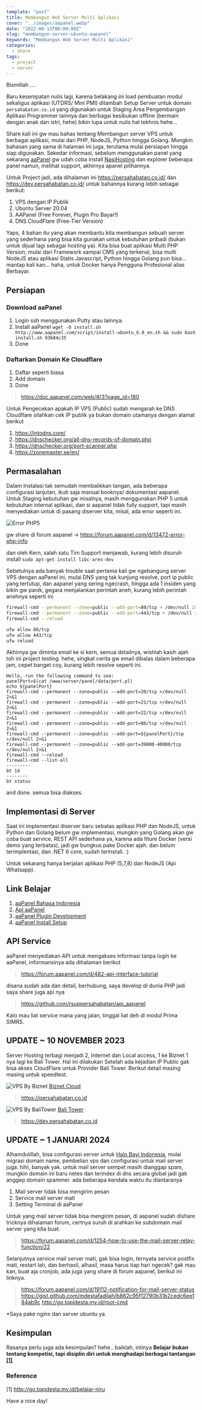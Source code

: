 ```yaml
---
template: "post"
title: Membangun Web Server Multi Aplikasi
cover: "../images/aapanel.webp"
date: "2022-08-13T08:00:00Z"
slug: "membangun-server-ubuntu-aapanel"
keywords: "Membangun Web Server Multi Aplikasi"
categories:
  - share
tags:
  - project
  - server
---
```


Bismillah ....

Baru kesempatan nulis lagi, karena belakang ini load pembuatan modul sekaligus aplikasi (UTDRS/ Mini PMI) ditambah Setup Server untuk domain `persahabatan.co.id` yang digunakan untuk Staging Area Pengembangan Aplikasi Programmer lainnya dan berbagai kesibukan offline (bermain dengan anak dan istri, hehe) bikin lupa untuk nulis hal tekhnis hehe...

Share kali ini gw mau bahas tentang Membangun server VPS untuk berbagai aplikasi, mulai dari PHP, NodeJS, Python hingga Golang. Mungkin bahasan yang sama di halaman ini juga, terutama mulai persiapan hingga siap digunakan. Sekedar informasi, sebelum menggunakan panel yang sekarang [aaPanel](https://www.aapanel.com/new/download.html) gw udah coba install [NasiHosting](https://github.com/kurniawandata/nasihosting.git) dan explorer beberapa panel namun, melihat support, akhirnya apanel pilihannya.

Untuk Project jadi, ada dihalaman ini https://persahabatan.co.id/ dan https://dev.persahabatan.co.id/ untuk bahannya kurang lebih sebagai berikut:

1. VPS dengan IP Publik
2. Ubuntu Server 20.04
3. AAPanel (Free Forever, Plugin Pro Bayar!)
4. DNS CloudFlare (Free-Tier Version)

Yaps, 4 bahan itu yang akan membantu kita membangun sebuah server yang sederhana yang bisa kita gunakan untuk kebutuhan pribadi (bukan untuk dijual lagi sebagai hosting ya). Kita bisa buat aplikasi Multi PHP Version, mulai dari Framework sampai CMS yang terkenal, bisa multi NodeJS atau aplikasi Statis Javascript, Python hingga Golang pun bisa... mantap kali kan... haha, untuk Docker hanya Pengguna Profesional alias Berbayar.

## Persiapan

### Download aaPanel
1. Login ssh menggunakan Putty atau lainnya.
2. Install aaPanel `wget -O install.sh http://www.aapanel.com/script/install-ubuntu_6.0_en.sh && sudo bash install.sh 93684c35`
3. Done

### Daftarkan Domain Ke Cloudflare

1. Daftar seperti biasa
2. Add domain
3. Done

> https://doc.aapanel.com/web/#/3?page_id=180

Untuk Pengecekan apakah IP VPS (Public) sudah mengarah ke DNS Cloudflare silahkan cek IP publik ya bukan domain utamanya dengan alamat berikut

1. https://intodns.com/
2. https://dnschecker.org/all-dns-records-of-domain.php
3. https://dnschecker.org/port-scanner.php
4. https://zonemaster.se/en/

## Permasalahan

Dalam Instalasi tak semudah membalikkan tangan, ada beberapa configurasi lanjutan, ikuti saja manual booknya/ dokumentasi aapanel. Untuk Staging kebutuhan gw misalnya, masih menggunakan PHP 5 untuk kebutuhan internal aplikasi, dan si aapanel tidak fully support, tapi masih menyediakan untuk di pasang diserver kita, misal, ada error seperti ini.

![Error PHP5](../images/error-php5.png)

gw share di forum aapanel -> https://forum.aapanel.com/d/13472-error-php-info

dan oleh Kern, salah satu Tim Support menjawab, kurang lebih disuruh install ``` sudo apt-get install libc-ares-dev  ```

Sebetulnya ada banyak trouble saat pertama kali gw ngebangung server VPS dengan aaPanel ini, mulai DNS yang tak kunjung resolve, port ip public yang tertutup, dan aapanel yang sering ngecrash, hingga ada 1 insiden yang bikin gw panik, gegara menjalankan perintah aneh, kurang lebih perintah anehnya seperti ini

```bash
firewall-cmd --permanent --zone=public --add-port=80/tcp > /dev/null 2>&1
firewall-cmd --permanent --zone=public --add-port=443/tcp > /dev/null 2>&1
firewall-cmd --reload

ufw allow 80/tcp
ufw allow 443/tcp
ufw reload
```

Akhirnya gw diminta email ke si kern, semua detailnya, wishlah kasih ajah toh ini project testing. hehe, singkat cerita gw email dibalas dalam beberapa jam, cepet banget coy, kurang lebih resolve seperti ini.

```
Hello, run the following command to see:
panelPort=$(cat /www/server/panel/data/port.pl)
echo ${panelPort}
firewall-cmd --permanent --zone=public --add-port=20/tcp >/dev/null 2>&1
firewall-cmd --permanent --zone=public --add-port=21/tcp >/dev/null 2>&1
firewall-cmd --permanent --zone=public --add-port=22/tcp >/dev/null 2>&1
firewall-cmd --permanent --zone=public --add-port=80/tcp >/dev/null 2>&1
firewall-cmd --permanent --zone=public --add-port=${panelPort}/tcp >/dev/null 2>&1
firewall-cmd --permanent --zone=public --add-port=39000-40000/tcp >/dev/null 2>&1
firewall-cmd --reload
firewall-cmd --list-all
---------
bt 14
--------
bt status
```

and done. semua bisa diakses.
## Implementasi di Server

Saat ini implementasi diserver baru sebatas aplikasi PHP dan NodeJS, untuk Python dan Golang belum gw implementasi, mungkin yang Golang akan gw coba buat service, REST API sederhana ya, karena ada fiture Docker (versi demo yang terbatas), jadi gw bungkus pake Docker ajah. dan belum terimplentasi, dan .NET 6 core, sudah terinstall. :)

Untuk sekarang hanya berjalan aplikasi PHP (5,7,8) dan NodeJS (Api Whatsapp).

## Link Belajar

1. [aaPanel Bahasa Indonesia](https://www.youtube.com/playlist?list=PLTErGYUpf8x1LumYtc0QpBS4WsUohJadN)
2. [Api aaPanel](https://topidesta.files.wordpress.com/2022/08/api-aapanel.pdf)
3. [aaPanel Plugin Development](https://topidesta.files.wordpress.com/2022/08/aapanel_linux_panel_plug-in_development_documentation_v1.1.pdf)
4. [aaPanel Install Setup](https://topidesta.files.wordpress.com/2022/08/aapanel-nodejs-centos7-setup.pdf)


## API Service 

aaPanel menyediakan API untuk mengakses informasi tanpa login ke aaPanel, informansinya ada dihalaman berikut

> https://forum.aapanel.com/d/482-api-interface-tutorial

disana sudah ada dan detail, berhubung, saya develop di dunia PHP jadi saya share juga api nya

> https://github.com/rsuppersahabatan/api_aapanel

Kalo mau liat service mana yang jalan, tinggal liat deh di modul Prima SIMRS.

## UPDATE ~ 10 NOVEMBER 2023

Server Hosting terbagi menjadi 2, Internet dan Local access, 1 ke Biznet 1 nya lagi ke Bali Tower. Hal ini dilakukan Setelah ada kejadian IP Public gak bisa akses CloudFlare untuk Provider Bali Tower.
Berikut detail masing masing untuk speedtest.

![VPS By Biznet](../images/cloud.png)
[Biznet Cloud](https://www.speedtest.net/result/c/1279c5d4-4e59-488b-8783-1c41f7366181)
> https://persahabatan.co.id

![VPS By BaliTower](../images/local.png)
[Bali Tower](https://www.speedtest.net/result/c/6e40eb8e-a986-49ac-9dab-fe7500fde978)
> https://dev.persahabatan.co.id

## UPDATE ~ 1 JANUARI 2024

Alhamdulillah, bisa configurasi server untuk [Halo Bayi Indonesia](https://halobayi.co.id), mulai migrasi domain name, pembelian vps dan configurasi untuk mail server juga. hihi, banyak yak. untuk mail server sempet masih dianggap spam, mungkin domain ini baru netes dan terindex di dns secara global jadi gak anggep domain spammer. ada beberapa kendala waktu itu diantaranya

1. Mail server tidak bisa mengirim pesan
2. Service mail server mati
3. Setting Terminal di aaPanel

Untuk yang mail server tidak bisa mengirim pesan, di aapanel sudah dishare tricknya dihalaman forum, certnya suruh di arahkan ke subdomain mail server yang kita buat.

> https://forum.aapanel.com/d/1254-how-to-use-the-mail-server-relay-function/22


Selanjutnya service mail server mati, gak bisa login, ternyata service postfix mati, restart lah, dan berhasil, alhasil, masa harus tiap hari ngecek? gak mau kan, buat aja cronjob, ada juga yang share di forum aapanel, berikut ini linknya.

> https://forum.aapanel.com/d/19112-notification-for-mail-server-status
> https://gist.github.com/mdestafadilah/b862c95f12790b31b2cedc6ee184ab9c
> http://go.topidesta.my.id/root-cmd

*Saya pake nginx dan server ubuntu ya.


## Kesimpulan

Rasanya perlu juga ada kesimpulan? hehe.. baiklah, intinya **Belajar bukan tentang kompetisi, tapi disiplin diri untuk menghadapi berbagai tantangan [[1]](#1)**

### Reference

<a id="1">[1] http://go.topidesta.my.id/belajar-niru</a>

Have a nice day!
